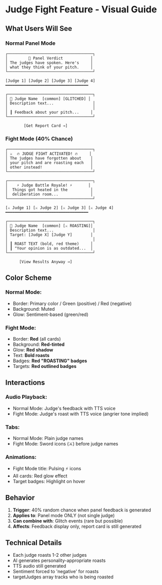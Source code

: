 # Judge Fight Feature - Visual Guide

## What Users Will See

### Normal Panel Mode
```
┌─────────────────────────────────────┐
│         👥 Panel Verdict            │
│ The judges have spoken. Here's     │
│ what they think of your pitch.     │
└─────────────────────────────────────┘

[Judge 1] [Judge 2] [Judge 3] [Judge 4]
━━━━━━━━━━━━━━━━━━━━━━━━━━━━━━━━━━━━

┌─────────────────────────────────────┐
│ 👤 Judge Name  [common] [GLITCHED] │
│ Description text...                 │
│                                     │
│ ┃ Feedback about your pitch...     │
└─────────────────────────────────────┘

        [Get Report Card →]
```

### Fight Mode (40% Chance)
```
┌─────────────────────────────────────┐
│ ⚔️  🔥 JUDGE FIGHT ACTIVATED! 🔥     │
│ The judges have forgotten about    │
│ your pitch and are roasting each   │
│ other instead!                     │
└─────────────────────────────────────┘

┌─────────────────────────────────────┐
│    ⚡ Judge Battle Royale! ⚡       │
│  Things got heated in the          │
│  deliberation room...              │
└─────────────────────────────────────┘

[⚔️ Judge 1] [⚔️ Judge 2] [⚔️ Judge 3] [⚔️ Judge 4]
━━━━━━━━━━━━━━━━━━━━━━━━━━━━━━━━━━━━

┌─────────────────────────────────────┐
│ 👤 Judge Name  [common] [⚔️ ROASTING]│
│ Description text...                 │
│ Target: [Judge X] [Judge Y]        │
│                                     │
│ ┃ ROAST TEXT (bold, red theme)     │
│ ┃ "Your opinion is as outdated...  │
└─────────────────────────────────────┘

      [View Results Anyway →]
```

## Color Scheme

### Normal Mode:
- Border: Primary color / Green (positive) / Red (negative)
- Background: Muted
- Glow: Sentiment-based (green/red)

### Fight Mode:
- Border: **Red** (all cards)
- Background: **Red-tinted**
- Glow: **Red shadow**
- Text: **Bold roasts**
- Badges: **Red "ROASTING" badges**
- Targets: **Red outlined badges**

## Interactions

### Audio Playback:
- Normal Mode: Judge's feedback with TTS voice
- Fight Mode: Judge's roast with TTS voice (angrier tone implied)

### Tabs:
- Normal Mode: Plain judge names
- Fight Mode: Sword icons (⚔️) before judge names

### Animations:
- Fight Mode title: Pulsing ⚡ icons
- All cards: Red glow effect
- Target badges: Highlight on hover

## Behavior

1. **Trigger**: 40% random chance when panel feedback is generated
2. **Applies to**: Panel mode ONLY (not single judge)
3. **Can combine with**: Glitch events (rare but possible)
4. **Affects**: Feedback display only, report card is still generated

## Technical Details

- Each judge roasts 1-2 other judges
- AI generates personality-appropriate roasts
- TTS audio still generated
- Sentiment forced to 'negative' for roasts
- targetJudges array tracks who is being roasted
